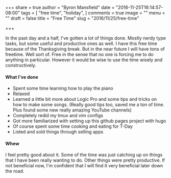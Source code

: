 +++
share = true
author = "Byron Mansfield"
date = "2016-11-25T16:14:57-08:00"
tags = [
  "free time",
  "holiday",
]
comments = true
image = ""
menu = ""
draft = false
title = "Free Time"
slug = "2016/11/25/free-time"

+++

In the past day and a half, I've gotten a lot of things done. Mostly nerdy type tasks, but some useful and productive ones as well. I have this free time because of the Thanksgiving break. But in the near future I will have tons of freetime. Well sort of. Free in the sense that no one is forcing me to do anything in particular. However it would be wise to use the time wisely and constructively.

#### What I've done

- Spent some time learning how to play the piano
- Relaxed
- Learned a little bit more about Logic Pro and some tips and tricks on how to make some songs. (Really good tips too, saved me a ton of time. Plus found some new really amazing YouTube channels)
- Completely redid my tmux and vim configs
- Got more familiarized with setting up this github pages project with hugo
- Of course spent some time cooking and eating for T-Day
- Listed and sold things through selling apps

#### Whew

I feel pretty good about it. Some of the time was just catching up on things that I have been really wanting to do. Other things were pretty productive. If not beneficial now, I'm confident that I will find it very beneficial later down the road.

